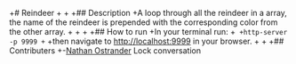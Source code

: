 +# Reindeer
 +
 +
 +## Description
 +A loop through all the reindeer in a array, the name of the reindeer is prepended with the corresponding color from the other array.
 +
 +
 +
 +## How to run
 +In your terminal run:
 +```
 +http-server -p 9999
 +```
 +then navigate to [http://localhost:9999](http://localhost:9999) in your browser.
 +
 +
 +## Contributers
 +-[Nathan Ostrander](https://github.com/ostrander-nathan)
 Lock conversation

